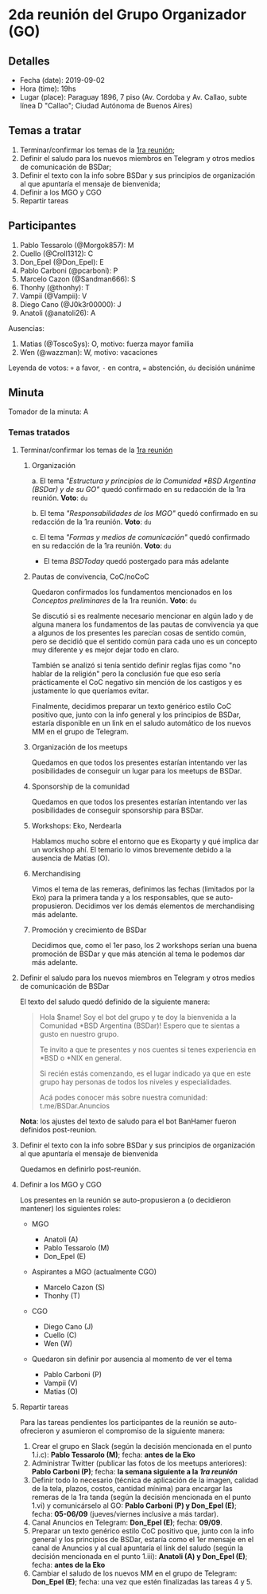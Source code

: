 # 2da reunión del Grupo Organizador (GO)

## Detalles
* Fecha (date): 2019-09-02
* Hora (time): 19hs
* Lugar (place): Paraguay 1896, 7 piso (Av. Cordoba y Av. Callao, subte línea D "Callao"; Ciudad Autónoma de Buenos Aires)

## Temas a tratar
1. Terminar/confirmar los temas de la [1ra reunión](20190827.md);
2. Definir el saludo para los nuevos miembros en Telegram y otros medios de comunicación de BSDar;
3. Definir el texto con la info sobre BSDar y sus principios de organización al que apuntaría el mensaje de bienvenida;
4. Definir a los MGO y CGO
5. Repartir tareas

## Participantes
1. Pablo Tessarolo (@Morgok857): M
2. Cuello (@Croll1312): C
3. Don_Epel (@Don_Epel): E
4. Pablo Carboni (@pcarboni): P
5. Marcelo Cazon (@Sandman666): S
6. Thonhy (@thonhy): T
7. Vampii (@Vampii): V
8. Diego Cano (@J0k3r00000): J
9. Anatoli (@anatoli26): A

Ausencias:
1. Matias (@ToscoSys): O, motivo: fuerza mayor familia
2. Wen (@wazzman): W, motivo: vacaciones

Leyenda de votos: `+` a favor, `-` en contra, `=` abstención, `du` decisión unánime

## Minuta

Tomador de la minuta: A

### Temas tratados

1. Terminar/confirmar los temas de la [1ra reunión](20190827.md)
   1. Organización

      a. El tema *"Estructura y principios de la Comunidad \*BSD Argentina (BSDar) y de su GO"* quedó confirmado en su redacción de la 1ra reunión. **Voto**: `du`

      b. El tema *"Responsabilidades de los MGO"* quedó confirmado en su redacción de la 1ra reunión. **Voto**: `du`

      c. El tema *"Formas y medios de comunicación"* quedó confirmado en su redacción de la 1ra reunión. **Voto**: `du`

      * El tema *BSDToday* quedó postergado para más adelante

   2. Pautas de convivencia, CoC/noCoC

      Quedaron confirmados los fundamentos mencionados en los *Conceptos preliminares* de la 1ra reunión. **Voto**: `du`

      Se discutió si es realmente necesario mencionar en algún lado y de alguna manera los fundamentos de las pautas de convivencia ya que a algunos de los presentes les parecían cosas de sentido común, pero se decidió que el sentido común para cada uno es un concepto muy diferente y es mejor dejar todo en claro.

      También se analizó si tenía sentido definir reglas fijas como "no hablar de la religión" pero la conclusión fue que eso sería prácticamente el CoC negativo sin mención de los castigos y es justamente lo que queríamos evitar.

      Finalmente, decidimos preparar un texto genérico estilo CoC positivo que, junto con la info general y los principios de BSDar, estaría disponible en un link en el saludo automático de los nuevos MM en el grupo de Telegram.

   3. Organización de los meetups

      Quedamos en que todos los presentes estarían intentando ver las posibilidades de conseguir un lugar para los meetups de BSDar.

   4. Sponsorship de la comunidad

      Quedamos en que todos los presentes estarían intentando ver las posibilidades de conseguir sponsorship para BSDar.

   5. Workshops: Eko, Nerdearla

      Hablamos mucho sobre el entorno que es Ekoparty y qué implica dar un workshop ahí. El temario lo vimos brevemente debido a la ausencia de Matias (O).

   6. Merchandising

      Vimos el tema de las remeras, definimos las fechas (limitados por la Eko) para la primera tanda y a los responsables, que se auto-propusieron. Decidimos ver los demás elementos de merchandising más adelante.

   7. Promoción y crecimiento de BSDar

      Decidimos que, como el 1er paso, los 2 workshops serían una buena promoción de BSDar y que más atención al tema le podemos dar más adelante.

2. Definir el saludo para los nuevos miembros en Telegram y otros medios de comunicación de BSDar

   El texto del saludo quedó definido de la siguiente manera:
   
   > Hola $name! Soy el bot del grupo y te doy la bienvenida a la Comunidad \*BSD Argentina (BSDar)! Espero que te sientas a gusto en nuestro grupo.
   > 
   > Te invito a que te presentes y nos cuentes si tenes experiencia en \*BSD o \*NIX en general.
   > 
   > Si recién estás comenzando, es el lugar indicado ya que en este grupo hay personas de todos los niveles y especialidades.
   > 
   > Acá podes conocer más sobre nuestra comunidad: t.me/BSDar.Anuncios

   **Nota**: los ajustes del texto de saludo para el bot BanHamer fueron definidos post-reunion.
  

3. Definir el texto con la info sobre BSDar y sus principios de organización al que apuntaría el mensaje de bienvenida

   Quedamos en definirlo post-reunión.

4. Definir a los MGO y CGO

   Los presentes en la reunión se auto-propusieron a (o decidieron mantener) los siguientes roles:

   * MGO
     * Anatoli (A)
     * Pablo Tessarolo (M)
     * Don_Epel (E)

   * Aspirantes a MGO (actualmente CGO)
     * Marcelo Cazon (S)
     * Thonhy (T)

   * CGO
     * Diego Cano (J)
     * Cuello (C)
     * Wen (W)

   * Quedaron sin definir por ausencia al momento de ver el tema
     * Pablo Carboni (P)
     * Vampii (V)
     * Matias (O)

5. Repartir tareas

   Para las tareas pendientes los participantes de la reunión se auto-ofrecieron y asumieron el compromiso de la siguiente manera:

   1. Crear el grupo en Slack (según la decisión mencionada en el punto 1.i.c): **Pablo Tessarolo (M)**; fecha: **antes de la Eko**
   2. Administrar Twitter (publicar las fotos de los meetups anteriores): **Pablo Carboni (P)**; fecha: **la semana siguiente a la *1ra reunión***
   3. Definir todo lo necesario (técnica de aplicación de la imagen, calidad de la tela, plazos, costos, cantidad mínima) para encargar las remeras de la 1ra tanda (según la decisión mencionada en el punto 1.vi) y comunicárselo al GO: **Pablo Carboni (P) y Don_Epel (E)**; fecha: **05-06/09** (jueves/viernes inclusive a más tardar).
   4. Canal Anuncios en Telegram: **Don_Epel (E)**; fecha: **09/09**.
   5. Preparar un texto genérico estilo CoC positivo que, junto con la info general y los principios de BSDar, estaría como el 1er mensaje en el canal de Anuncios y al cual apuntaría el link del saludo (según la decisión mencionada en el punto 1.iii): **Anatoli (A) y Don_Epel (E)**; fecha: **antes de la Eko**
   6. Cambiar el saludo de los nuevos MM en el grupo de Telegram: **Don_Epel (E)**; fecha: una vez que estén finalizadas las tareas 4 y 5.
